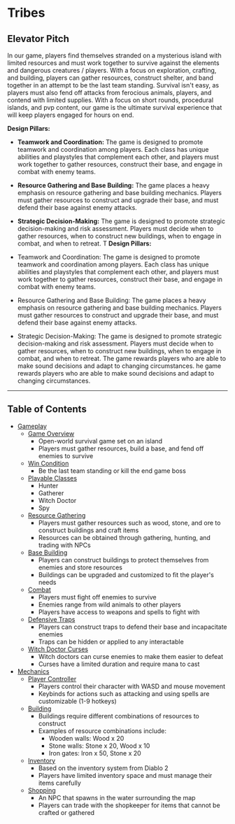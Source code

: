 # Tribes

## Elevator Pitch

In our game, players find themselves stranded on a mysterious island with limited resources and must work together to survive against the elements and dangerous creatures / players. With a focus on exploration, crafting, and building, players can gather resources, construct shelter, and band together in an attempt to be the last team standing. Survival isn't easy, as players must also fend off attacks from ferocious animals, players, and contend with limited supplies. With a focus on short rounds, procedural islands, and pvp content, our game is the ultimate survival experience that will keep players engaged for hours on end.

**Design Pillars:**

+ **Teamwork and Coordination:** The game is designed to promote teamwork and coordination among players. Each class has unique abilities and playstyles that complement each other, and players must work together to gather resources, construct their base, and engage in combat with enemy teams.

+ **Resource Gathering and Base Building:** The game places a heavy emphasis on resource gathering and base building mechanics. Players must gather resources to construct and upgrade their base, and must defend their base against enemy attacks.

+ **Strategic Decision-Making:** The game is designed to promote strategic decision-making and risk assessment. Players must decide when to gather resources, when to construct new buildings, when to engage in combat, and when to retreat. T
**Design Pillars:**

+ Teamwork and Coordination: The game is designed to promote teamwork and coordination among players. Each class has unique abilities and playstyles that complement each other, and players must work together to gather resources, construct their base, and engage in combat with enemy teams.

+ Resource Gathering and Base Building: The game places a heavy emphasis on resource gathering and base building mechanics. Players must gather resources to construct and upgrade their base, and must defend their base against enemy attacks.

+ Strategic Decision-Making: The game is designed to promote strategic decision-making and risk assessment. Players must decide when to gather resources, when to construct new buildings, when to engage in combat, and when to retreat. The game rewards players who are able to make sound decisions and adapt to changing circumstances.
he game rewards players who are able to make sound decisions and adapt to changing circumstances.

---

## Table of Contents

+ [Gameplay](./gameplay/index.md)
  + [Game Overview](./gameplay/game-overview.md)
    + Open-world survival game set on an island
    + Players must gather resources, build a base, and fend off enemies to survive
  + [Win Condition](./gameplay/win-condition.md)
    + Be the last team standing or kill the end game boss
  + [Playable Classes](./gameplay/playable-classes.md)
    + Hunter
    + Gatherer
    + Witch Doctor
    + Spy
  + [Resource Gathering](./gameplay/resource-gathering.md)
    + Players must gather resources such as wood, stone, and ore to construct buildings and craft items
    + Resources can be obtained through gathering, hunting, and trading with NPCs
  + [Base Building](./gameplay/base-building.md)
    + Players can construct buildings to protect themselves from enemies and store resources
    + Buildings can be upgraded and customized to fit the player's needs
  + [Combat](./gameplay/combat.md)
    + Players must fight off enemies to survive
    + Enemies range from wild animals to other players
    + Players have access to weapons and spells to fight with
  + [Defensive Traps](./gameplay/defensive-traps.md)
    + Players can construct traps to defend their base and incapacitate enemies
    + Traps can be hidden or applied to any interactable
  + [Witch Doctor Curses](./gameplay/witch-doctor-curses.md)
    + Witch doctors can curse enemies to make them easier to defeat
    + Curses have a limited duration and require mana to cast
+ [Mechanics](./mechanics/index.md)
  + [Player Controller](./mechanics/player-controller/index.md)
    + Players control their character with WASD and mouse movement
    + Keybinds for actions such as attacking and using spells are customizable (1-9 hotkeys)
  + [Building](./mechanics/building/index.md)
    + Buildings require different combinations of resources to construct
    + Examples of resource combinations include:
      + Wooden walls: Wood x 20
      + Stone walls: Stone x 20, Wood x 10
      + Iron gates: Iron x 50, Stone x 20
  + [Inventory](./mechanics/inventory/index.md)
    + Based on the inventory system from Diablo 2
    + Players have limited inventory space and must manage their items carefully
  + [Shopping](./mechanics/shopping/index.md)
    + An NPC that spawns in the water surrounding the map
    + Players can trade with the shopkeeper for items that cannot be crafted or gathered
